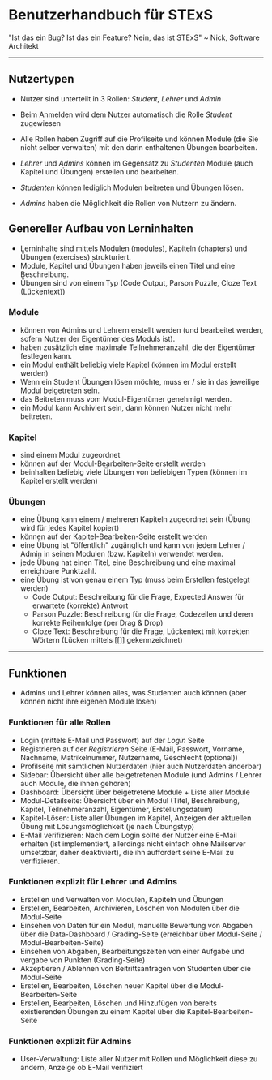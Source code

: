 # Benutzerhandbuch für STExS

"Ist das ein Bug? Ist das ein Feature? Nein, das ist STExS" ~ Nick, Software Architekt

---

## Nutzertypen
- Nutzer sind unterteilt in 3 Rollen: _Student_, _Lehrer_ und _Admin_
- Beim Anmelden wird dem Nutzer automatisch die Rolle _Student_ zugewiesen
- Alle Rollen haben Zugriff auf die Profilseite und können Module (die Sie nicht selber verwalten) mit den darin enthaltenen Übungen bearbeiten.


- _Lehrer_ und _Admins_ können im Gegensatz zu _Studenten_ Module (auch Kapitel und Übungen) erstellen und bearbeiten.
- _Studenten_ können lediglich Modulen beitreten und Übungen lösen.
- _Admins_ haben die Möglichkeit die Rollen von Nutzern zu ändern.

## Genereller Aufbau von Lerninhalten
- Lerninhalte sind mittels Modulen (modules), Kapiteln (chapters) und Übungen (exercises) strukturiert.
- Module, Kapitel und Übungen haben jeweils einen Titel und eine Beschreibung.
- Übungen sind von einem Typ (Code Output, Parson Puzzle, Cloze Text (Lückentext))

### Module
- können von Admins und Lehrern erstellt werden (und bearbeitet werden, sofern Nutzer der Eigentümer des Moduls ist).
- haben zusätzlich eine maximale Teilnehmeranzahl, die der Eigentümer festlegen kann.
- ein Modul enthält beliebig viele Kapitel (können im Modul erstellt werden)
- Wenn ein Student Übungen lösen möchte, muss er / sie in das jeweilige Modul beigetreten sein.
- das Beitreten muss vom Modul-Eigentümer genehmigt werden.
- ein Modul kann Archiviert sein, dann können Nutzer nicht mehr beitreten.

### Kapitel 
- sind einem Modul zugeordnet
- können auf der Modul-Bearbeiten-Seite erstellt werden
- beinhalten beliebig viele Übungen von beliebigen Typen (können im Kapitel erstellt werden)

### Übungen
- eine Übung kann einem / mehreren Kapiteln zugeordnet sein (Übung wird für jedes Kapitel kopiert)
- können auf der Kapitel-Bearbeiten-Seite erstellt werden
- eine Übung ist "öffentlich" zugänglich und kann von jedem Lehrer / Admin in seinen Modulen (bzw. Kapiteln) verwendet werden.
- jede Übung hat einen Titel, eine Beschreibung und eine maximal erreichbare Punktzahl.
- eine Übung ist von genau einem Typ (muss beim Erstellen festgelegt werden)
  - Code Output: Beschreibung für die Frage, Expected Answer für erwartete (korrekte) Antwort
  - Parson Puzzle: Beschreibung für die Frage, Codezeilen und deren korrekte Reihenfolge (per Drag & Drop)
  - Cloze Text: Beschreibung für die Frage, Lückentext mit korrekten Wörtern (Lücken mittels [[]] gekennzeichnet)

---

## Funktionen
- Admins und Lehrer können alles, was Studenten auch können (aber können nicht ihre eigenen Module lösen)

### Funktionen für alle Rollen
- Login (mittels E-Mail und Passwort) auf der _Login_ Seite
- Registrieren auf der _Registrieren_ Seite (E-Mail, Passwort, Vorname, Nachname, Matrikelnummer, Nutzername, Geschlecht (optional))
- Profilseite mit sämtlichen Nutzerdaten (hier auch Nutzerdaten änderbar)
- Sidebar: Übersicht über alle beigetretenen Module (und Admins / Lehrer auch Module, die ihnen gehören)
- Dashboard: Übersicht über beigetretene Module + Liste aller Module
- Modul-Detailseite: Übersicht über ein Modul (Titel, Beschreibung, Kapitel, Teilnehmeranzahl, Eigentümer, Erstellungsdatum)
- Kapitel-Lösen: Liste aller Übungen im Kapitel, Anzeigen der aktuellen Übung mit Lösungsmöglichkeit (je nach Übungstyp)
- E-Mail verifizieren: Nach dem Login sollte der Nutzer eine E-Mail erhalten (ist implementiert, allerdings nicht einfach ohne Mailserver umsetzbar, daher deaktiviert), die ihn auffordert seine E-Mail zu verifizieren.

### Funktionen explizit für Lehrer und Admins
- Erstellen und Verwalten von Modulen, Kapiteln und Übungen
- Erstellen, Bearbeiten, Archivieren, Löschen von Modulen über die Modul-Seite
- Einsehen von Daten für ein Modul, manuelle Bewertung von Abgaben über die Data-Dashboard / Grading-Seite (erreichbar über Modul-Seite / Modul-Bearbeiten-Seite)
- Einsehen von Abgaben, Bearbeitungszeiten von einer Aufgabe und vergabe von Punkten (Grading-Seite)
- Akzeptieren / Ablehnen von Beitrittsanfragen von Studenten über die Modul-Seite
- Erstellen, Bearbeiten, Löschen neuer Kapitel über die Modul-Bearbeiten-Seite
- Erstellen, Bearbeiten, Löschen und Hinzufügen von bereits existierenden Übungen zu einem Kapitel über die Kapitel-Bearbeiten-Seite

### Funktionen explizit für Admins
- User-Verwaltung: Liste aller Nutzer mit Rollen und Möglichkeit diese zu ändern, Anzeige ob E-Mail verifiziert